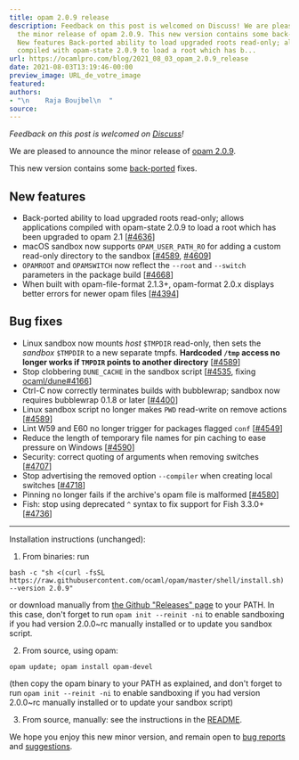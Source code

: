 ```yaml
---
title: opam 2.0.9 release
description: Feedback on this post is welcomed on Discuss! We are pleased to announce
  the minor release of opam 2.0.9. This new version contains some back-ported fixes.
  New features Back-ported ability to load upgraded roots read-only; allows applications
  compiled with opam-state 2.0.9 to load a root which has b...
url: https://ocamlpro.com/blog/2021_08_03_opam_2.0.9_release
date: 2021-08-03T13:19:46-00:00
preview_image: URL_de_votre_image
featured:
authors:
- "\n    Raja Boujbel\n  "
source:
---
```


<p><em>Feedback on this post is welcomed on <a href="https://discuss.ocaml.org/t/ann-opam-2-1-0/8255">Discuss</a>!</em></p>
<p>We are pleased to announce the minor release of <a href="https://github.com/ocaml/opam/releases/tag/2.0.9">opam 2.0.9</a>.</p>
<p>This new version contains some <a href="https://github.com/ocaml/opam/pull/4547">back-ported</a> fixes.</p>
<h2>New features</h2>
<ul>
<li>Back-ported ability to load upgraded roots read-only; allows applications compiled with opam-state 2.0.9 to load a root which has been upgraded to opam 2.1 [<a href="https://github.com/ocaml/opam/issues/4636">#4636</a>]
</li>
<li>macOS sandbox now supports <code>OPAM_USER_PATH_RO</code> for adding a custom read-only directory to the sandbox [<a href="https://github.com/ocaml/opam/issues/4589">#4589</a>, <a href="https://github.com/ocaml/opam/issues/4609">#4609</a>]
</li>
<li><code>OPAMROOT</code> and <code>OPAMSWITCH</code> now reflect the <code>--root</code> and <code>--switch</code> parameters in the package build [<a href="https://github.com/ocaml/opam/issues/4668">#4668</a>]
</li>
<li>When built with opam-file-format 2.1.3+, opam-format 2.0.x displays better errors for newer opam files [<a href="https://github.com/ocaml/opam/issues/4394">#4394</a>]
</li>
</ul>
<h2>Bug fixes</h2>
<ul>
<li>Linux sandbox now mounts <em>host</em> <code>$TMPDIR</code> read-only, then sets the <em>sandbox</em> <code>$TMPDIR</code> to a new separate tmpfs. <strong>Hardcoded <code>/tmp</code> access no longer works if <code>TMPDIR</code> points to another directory</strong> [<a href="https://github.com/ocaml/opam/issues/4589">#4589</a>]
</li>
<li>Stop clobbering <code>DUNE_CACHE</code> in the sandbox script [<a href="https://github.com/ocaml/opam/issues/4535">#4535</a>, fixing <a href="https://github.com/ocaml/dune/issues/4166">ocaml/dune#4166</a>]
</li>
<li>Ctrl-C now correctly terminates builds with bubblewrap; sandbox now requires bubblewrap 0.1.8 or later [<a href="https://github.com/ocaml/opam/issues/4400">#4400</a>]
</li>
<li>Linux sandbox script no longer makes <code>PWD</code> read-write on remove actions [<a href="https://github.com/ocaml/opam/issues/4589">#4589</a>]
</li>
<li>Lint W59 and E60 no longer trigger for packages flagged <code>conf</code> [<a href="https://github.com/ocaml/opam/issues/4549">#4549</a>]
</li>
<li>Reduce the length of temporary file names for pin caching to ease pressure on Windows [<a href="https://github.com/ocaml/opam/issues/4590">#4590</a>]
</li>
<li>Security: correct quoting of arguments when removing switches [<a href="https://github.com/ocaml/opam/issues/4707">#4707</a>]
</li>
<li>Stop advertising the removed option <code>--compiler</code> when creating local switches [<a href="https://github.com/ocaml/opam/issues/4718">#4718</a>]
</li>
<li>Pinning no longer fails if the archive's opam file is malformed [<a href="https://github.com/ocaml/opam/issues/4580">#4580</a>]
</li>
<li>Fish: stop using deprecated <code>^</code> syntax to fix support for Fish 3.3.0+ [<a href="https://github.com/ocaml/opam/issues/4736">#4736</a>]
</li>
</ul>
<hr/>
<p>Installation instructions (unchanged):</p>
<ol>
<li>From binaries: run
</li>
</ol>
<pre><code class="language-shell-session">bash -c &quot;sh &lt;(curl -fsSL https://raw.githubusercontent.com/ocaml/opam/master/shell/install.sh) --version 2.0.9&quot;
</code></pre>
<p>or download manually from <a href="https://github.com/ocaml/opam/releases/tag/2.0.9">the Github &quot;Releases&quot; page</a> to your PATH. In this case, don't forget to run <code>opam init --reinit -ni</code> to enable sandboxing if you had version 2.0.0~rc manually installed or to update you sandbox script.</p>
<ol start="2">
<li>From source, using opam:
</li>
</ol>
<pre><code class="language-shell-session">opam update; opam install opam-devel
</code></pre>
<p>(then copy the opam binary to your PATH as explained, and don't forget to run <code>opam init --reinit -ni</code> to enable sandboxing if you had version 2.0.0~rc manually installed or to update your sandbox script)</p>
<ol start="3">
<li>From source, manually: see the instructions in the <a href="https://github.com/ocaml/opam/tree/2.0.9#compiling-this-repo">README</a>.
</li>
</ol>
<p>We hope you enjoy this new minor version, and remain open to <a href="https://github.com/ocaml/opam/issues">bug reports</a> and <a href="https://github.com/ocaml/opam/issues">suggestions</a>.</p>

